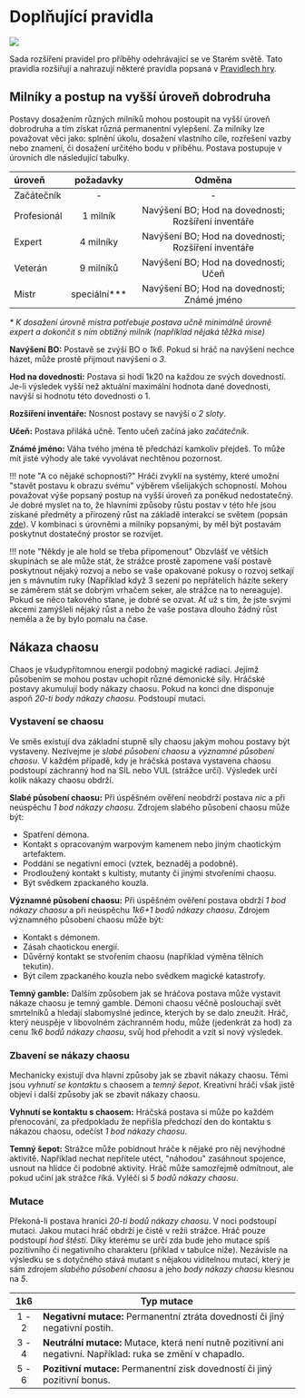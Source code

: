 # Doplňující pravidla

<img src="/assets/sep_line.png"/>

Sada rozšíření pravidel pro příběhy odehrávající se ve Starém světě. Tato pravidla rozšiřují a nahrazují některé pravidla popsaná v [Pravidlech hry](/Zakladni_pravidla/).

## Milníky a postup na vyšší úroveň dobrodruha

Postavy dosažením různých milníků mohou postoupit na vyšší úroveň dobrodruha a tím získat různá permanentní vylepšení. Za milníky lze považovat věci jako: splnění úkolu, dosažení vlastního cíle, rozřešení vazby nebo znamení, či dosažení určitého bodu v příběhu. Postava postupuje v úrovních dle následující tabulky.

| úroveň      |   požadavky   |                       Odměna                        |
| :---------- | :-----------: | :-------------------------------------------------: |
| Začátečník  |       -       |                          -                          |
| Profesionál |   1 milník    | Navýšení BO; Hod na dovednosti; Rozšíření inventáře |
| Expert      |   4 milníky   | Navýšení BO; Hod na dovednosti; Rozšíření inventáře |
| Veterán     |   9 milníků   |        Navýšení BO; Hod na dovednosti; Učeň         |
| Mistr       | speciální*\** |     Navýšení BO; Hod na dovednosti; Známé jméno     |

*\* K dosažení úrovně mistra potřebuje postava učně minimálně úrovně expert a dokončit s ním obtížný milník (například nějaká těžká mise)*

**Navýšení BO:** Postavě se zvýší BO o *1k6*. Pokud si hráč na navýšení nechce házet, může prostě přijmout navýšení o *3*.

**Hod na dovednosti:** Postava si hodí 1k20 na každou ze svých dovedností. Je-li výsledek vyšší než aktuální maximální hodnota dané dovednosti, navýší si hodnotu této dovednosti o 1.

**Rozšíření inventáře:** Nosnost postavy se navýší o *2 sloty*.

**Učeň:** Postava přiláká učně. Tento učeň začíná jako *začátečník*.

**Známé jméno:** Váha tvého jména tě předchází kamkoliv přejdeš. To může mít jisté výhody ale také vyvolávat nechtěnou pozornost.

!!! note "A co nějaké schopnosti?"
    Hráči zvyklí na systémy, které umožní "stavět postavu k obrazu svému" výběrem všelijakých schopností. Mohou považovat výše popsaný postup na vyšší úroveň za poněkud nedostatečný. Je dobré myslet na to, že hlavními způsoby růstu postav v této hře jsou získané předměty a přirozený růst na základě interakcí se světem (popsán [zde](/Zakladni_pravidla/#rust-na-zaklade-hernich-interakci)). V kombinaci s úrovněmi a milníky popsanými, by měl být postavám poskytnut dostatečný prostor se rozvíjet.

!!! note "Někdy je ale hold se třeba připomenout"
    Obzvlášť ve větších skupinách se ale může stát, že strážce prostě zapomene vaší postavě poskytnout nějaký rozvoj a nebo se vaše opakované pokusy o rozvoj setkají jen s mávnutím ruky (Například když 3 sezení po nepřátelích házíte sekery se záměrem stát se dobrým vrhačem seker, ale strážce na to nereaguje). Pokud se něco takového stane, je dobré se ozvat. Ať už s tím, že jste svými akcemi zamýšleli nějaký růst a nebo že vaše postava dlouho žádný růst neměla a že by bylo pomalu na čase.

## Nákaza chaosu

Chaos je všudypřítomnou energií podobný magické radiaci. Jejímž působením se mohou postav uchopit různé démonické síly. Hráčské postavy akumulují body nákazy chaosu. Pokud na konci dne disponuje aspoň *20-ti body nákazy chaosu*. Podstoupí mutaci.

### Vystavení se chaosu

Ve směs existují dva základní stupně síly chaosu jakým mohou postavy být vystaveny. Nezívejme je *slabé působení chaosu* a *významné působení chaosu*. V každém případě, kdy je hráčská postava vystavena chaosu podstoupí záchranný hod na SIL nebo VUL (strážce určí). Výsledek určí kolik nákazy chaosu obdrží.

**Slabé působení chaosu:** Při úspěšném ověření neobdrží postava *nic* a při neúspěchu *1 bod nákazy chaosu*. Zdrojem slabého působení chaosu může být:

- Spatření démona.
- Kontakt s opracovaným warpovým kamenem nebo jiným chaotickým artefaktem.
- Poddání se negativní emoci (vztek, beznaděj a podobně).
- Prodloužený kontakt s kultisty, mutanty či jinými stvořeními chaosu.
- Být svědkem zpackaného kouzla.

**Významné působení chaosu:** Při úspěšném ověření postava obdrží *1 bod nákazy chaosu* a při neúspěchu *1k6+1 bodů nákazy chaosu*. Zdrojem významného působení chaosu může být:

- Kontakt s démonem.
- Zásah chaotickou energií.
- Důvěrný kontakt se stvořením chaosu (například výměna tělních tekutin).
- Být cílem zpackaného kouzla nebo svědkem magické katastrofy.  

**Temný gamble:** Dalším způsobem jak se hráčova postava může vystavit nákaze chaosu je temný gamble. Démoni chaosu věčně poslouchají svět smrtelníků a hledají slabomyslné jedince, kterých by se dalo zneužít. Hráč, který neuspěje v libovolném záchranném hodu, může (jedenkrát za hod) za cenu *1k6 bodů nákazy chaosu*, svůj hod přehodit a vzít si nový výsledek. 

### Zbavení se nákazy chaosu

Mechanicky existují dva hlavní způsoby jak se zbavit nákazy chaosu. Těmi jsou *vyhnutí se kontaktu* s chaosem a *temný šepot*. Kreativní hráči však jistě objeví i další způsoby jak se zbavit nákazy chaosu.

**Vyhnutí se kontaktu s chaosem:** Hráčská postava si může po každém přenocování, za předpokladu že nepřišla předchozí den do kontaktu s nákazou chaosu, odečíst *1 bod nákazy chaosu*.

**Temný šepot:** Strážce může pobídnout hráče k nějaké pro něj nevýhodné aktivitě. Například nechat nepřítele utéct, "náhodou" zasáhnout spojence, usnout na hlídce či podobné aktivity. Hráč může samozřejmě odmítnout, ale pokud učiní jak strážce říká. Vyléčí si *5 bodů nákazy chaosu*.

### Mutace

Překoná-li postava hranici *20-ti bodů nákazy chaosu*. V noci podstoupí mutaci. Jakou mutaci hráč obdrží je čistě v režii strážce. Hráč pouze podstoupí *hod štěstí*. Díky kterému se určí zda bude jeho mutace spíš pozitivního či negativního charakteru (příklad v tabulce níže). Nezávisle na výsledku se s dotyčného stává mutant s nějakou viditelnou mutací, který je sám zdrojem *slabého působení chaosu* a jeho *body nákazy chaosu* klesnou na *5*.

|  1k6  | Typ mutace                                                   |
| :---: | ------------------------------------------------------------ |
| 1 - 2 | **Negativní mutace:** Permanentní ztráta dovedností či jiný negativní postih. |
| 3 - 4 | **Neutrální mutace:** Mutace, která není nutně pozitivní ani negativní. Například: ruka se změní v chapadlo. |
| 5 - 6 | **Pozitivní mutace:** Permanentní zisk dovedností či jiný pozitivní bonus. |
